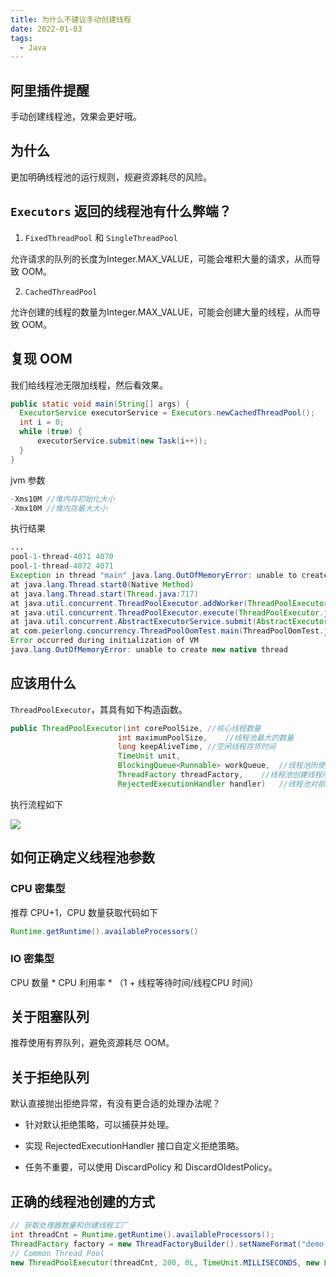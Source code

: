 ```yaml
---
title: 为什么不建议手动创建线程
date: 2022-01-03
tags:
  - Java
---
```


## 阿里插件提醒

手动创建线程池，效果会更好哦。

## 为什么

更加明确线程池的运行规则，规避资源耗尽的风险。

## `Executors` 返回的线程池有什么弊端？

1. `FixedThreadPool` 和 `SingleThreadPool`

允许请求的队列的长度为Integer.MAX_VALUE，可能会堆积大量的请求，从而导致 OOM。

2. `CachedThreadPool`

允许创建的线程的数量为Integer.MAX_VALUE，可能会创建大量的线程，从而导致 OOM。

## 复现 OOM

我们给线程池无限加线程，然后看效果。

```java
public static void main(String[] args) {
  ExecutorService executorService = Executors.newCachedThreadPool();
  int i = 0;
  while (true) {
      executorService.submit(new Task(i++));
  }
}
```

jvm 参数

```java
-Xms10M //堆内存初始化大小
-Xmx10M //堆内存最大大小
```

执行结果

```java
...
pool-1-thread-4071 4070
pool-1-thread-4072 4071
Exception in thread "main" java.lang.OutOfMemoryError: unable to create new native thread
at java.lang.Thread.start0(Native Method)
at java.lang.Thread.start(Thread.java:717)
at java.util.concurrent.ThreadPoolExecutor.addWorker(ThreadPoolExecutor.java:957)
at java.util.concurrent.ThreadPoolExecutor.execute(ThreadPoolExecutor.java:1378)
at java.util.concurrent.AbstractExecutorService.submit(AbstractExecutorService.java:112)
at com.peierlong.concurrency.ThreadPoolOomTest.main(ThreadPoolOomTest.java:18)
Error occurred during initialization of VM
java.lang.OutOfMemoryError: unable to create new native thread
```

## 应该用什么

`ThreadPoolExecutor`，其具有如下构造函数。

```java
public ThreadPoolExecutor(int corePoolSize,	//核心线程数量
                        int maximumPoolSize,	//线程池最大的数量
                        long keepAliveTime,	//空闲线程存货时间
                        TimeUnit unit,
                        BlockingQueue<Runnable> workQueue,	//线程池所使用的缓冲队列
                        ThreadFactory threadFactory,	//线程池创建线程所使用的工厂
                        RejectedExecutionHandler handler)	//线程池对拒绝的任务的处理策略
```

执行流程如下

![](https://peierlong-blog.oss-cn-hongkong.aliyuncs.com/uPic/线程池的执行流程.svg)

## 如何正确定义线程池参数

### CPU 密集型

推荐 CPU+1，CPU 数量获取代码如下

```java
Runtime.getRuntime().availableProcessors()
```

### IO 密集型

CPU 数量 * CPU 利用率 * （1 + 线程等待时间/线程CPU 时间）

## 关于阻塞队列

推荐使用有界队列，避免资源耗尽 OOM。

## 关于拒绝队列

默认直接抛出拒绝异常，有没有更合适的处理办法呢？

- 针对默认拒绝策略，可以捕获并处理。

- 实现 RejectedExecutionHandler 接口自定义拒绝策略。

- 任务不重要，可以使用 DiscardPolicy 和 DiscardOldestPolicy。

## 正确的线程池创建的方式

```java
// 获取处理器数量和创建线程工厂
int threadCnt = Runtime.getRuntime().availableProcessors();
ThreadFactory factory = new ThreadFactoryBuilder().setNameFormat("demo-pool-%d").build();
// Common Thread Pool
new ThreadPoolExecutor(threadCnt, 200, 0L, TimeUnit.MILLISECONDS, new LinkedBlockingQueue<Runnable>(1024), factory, new ThreadPoolExecutor.AbortPolicy());
```
